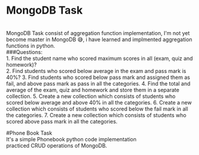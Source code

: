 # MongoDB Task
<br>
MongoDB Task consist of aggregation function implementation, I'm not yet become master in MongoDB 😅, i have learned and implmented aggregation functions in python.
<br>
###Questions:<br>
1. Find the student name who scored maximum scores in all (exam, quiz and homework)?<br>
2. Find students who scored below average in the exam and pass mark is 40%?
3. Find students who scored below pass mark and assigned them as fail, and above pass mark as pass in all the categories.
4. Find the total and average of the exam, quiz and homework and store them in a separate collection.
5. Create a new collection which consists of students who scored below average and above 40% in all the categories.
6. Create a new collection which consists of students who scored below the fail mark in all the categories.
7.  Create a new collection which consists of students who scored above pass mark in all the categories.

#Phone Book Task
<br>
It's a simple Phonebook python code implementation
<br>practiced CRUD operations of MongoDB.
